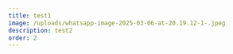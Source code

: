 ```yaml
---
title: test1
image: /uploads/whatsapp-image-2025-03-06-at-20.19.12-1-.jpeg
description: test2
order: 2
---
```

